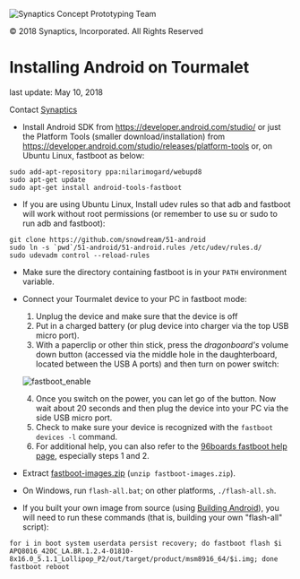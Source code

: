 ![Synaptics Concept Prototyping Team](Pictures/Small/CPT_logo.png) 

&copy; 2018 Synaptics, Incorporated. All Rights Reserved

# Installing Android on Tourmalet #

last update: May 10, 2018

Contact [Synaptics](mailto:tourmalet@synaptics.com)

- Install Android SDK from https://developer.android.com/studio/ or just the Platform Tools (smaller download/installation) from https://developer.android.com/studio/releases/platform-tools or, on Ubuntu Linux, fastboot as below:
```{r, engine=sh}
sudo add-apt-repository ppa:nilarimogard/webupd8
sudo apt-get update
sudo apt-get install android-tools-fastboot
```

- If you are using Ubuntu Linux, Install udev rules so that adb and fastboot will work without root permissions (or remember to use su or sudo to run adb and fastboot):

```{r, engine=sh}
git clone https://github.com/snowdream/51-android
sudo ln -s `pwd`/51-android/51-android.rules /etc/udev/rules.d/
sudo udevadm control --reload-rules
```
- Make sure the directory containing fastboot is in your `PATH` environment variable.

- Connect your Tourmalet device to your PC in fastboot mode:

	1. Unplug the device and make sure that the device is off
	2. Put in a charged battery (or plug device into charger via the top USB micro port).
	3. With a paperclip or other thin stick, press the *dragonboard's* volume down button (accessed via the middle hole in the daughterboard, located between the USB A ports) and then turn on power switch:

	![fastboot_enable](Pictures/Small/fastboot_enable.jpg "Push in this button to enable fastboot")

	4. Once you switch on the power, you can let go of the button.  Now wait about 20 seconds and then plug the device into your PC via the side USB micro port.
	5. Check to make sure your device is recognized with the `fastboot devices -l` command.
	6. For additional help, you can also refer to the [96boards fastboot help page](https://www.96boards.org/documentation/consumer/dragonboard410c/installation/linux-fastboot.md.html), especially steps 1 and 2.

- Extract [fastboot-images.zip](https://github.com/synaptics-cpt/tourmalet/releases/download/v1.0.0/fastboot-images.zip) (`unzip fastboot-images.zip`).  

- On Windows, run `flash-all.bat`; on other platforms, `./flash-all.sh`.

- If you built your own image from source (using [Building Android](BuildingAndroid.md)), you will need to run these commands (that is, building your own "flash-all" script):

```{r, engine=sh}
for i in boot system userdata persist recovery; do fastboot flash $i APQ8016_420C_LA.BR.1.2.4-01810-8x16.0_5.1.1_Lollipop_P2/out/target/product/msm8916_64/$i.img; done
fastboot reboot
```
